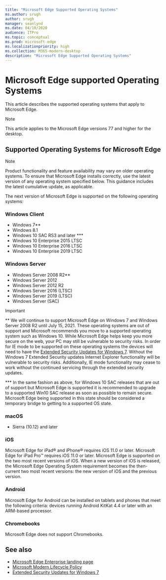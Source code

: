 ```yaml
---
title: "Microsoft Edge Supported Operating Systems"
ms.author: srugh
author: srugh
manager: seanlynd
ms.date: 04/10/2020
audience: ITPro
ms.topic: conceptual
ms.prod: microsoft-edge
ms.localizationpriority: high
ms.collection: M365-modern-desktop
description: "Microsoft Edge Supported Operating Systems"
---
```


# Microsoft Edge supported Operating Systems

This article describes the supported operating systems that apply to Microsoft Edge.

> [!NOTE]
> This article applies to the Microsoft Edge versions 77 and higher for the desktop.

## Supported Operating Systems for Microsoft Edge

> [!NOTE]
> Product functionality and feature availability may vary on older operating systems. To ensure that Microsoft Edge installs correctly, use the latest version of any operating system specified below. This guidance includes the latest cumulative update, as applicable.

The next version of Microsoft Edge is supported on the following operating systems:

### Windows Client

- Windows 7**
- Windows 8.1
- Windows 10 SAC RS3 and later ***
- Windows 10 Enterprise 2015 LTSC
- Windows 10 Enterprise 2016 LTSC
- Windows 10 Enterprise 2019 LTSC

### Windows Server

- Windows Server 2008 R2**
- Windows Server 2012
- Windows Server 2012 R2
- Windows Server 2016 (LTSC)
- Windows Server 2019 (LTSC)
- Windows Server (SAC)

> [!IMPORTANT]
> ** We will continue to support Microsoft Edge on Windows 7 and Windows Server 2008 R2 until July 15, 2021. These operating systems are out of support and Microsoft recommends you move to a supported operating system such as Windows 10. While Microsoft Edge helps keep you more secure on the web, your PC may still be vulnerable to security risks. In order for IE mode to be supported on these operating systems the devices will need to have the [Extended Security Updates for Windows 7](https://support.microsoft.com/help/4527878/faq-about-extended-security-updates-for-windows-7). Without the Windows 7 Extended Security updates Internet Explorer functionality will be vulnerable to security risks. Additionally, IE mode functionality may cease to work without the continued servicing through the extended security updates.  
>
> *** In the same fashion as above, for Windows 10 SAC releases that are out of support but Microsoft Edge is supported it is recommended to upgrade to a supported Win10 SAC release as soon as possible to remain secure. Microsoft Edge being supported in this state should be considered a temporary bridge to getting to a supported OS state.

### macOS

- Sierra (10.12) and later

### iOS

Microsoft Edge for iPad&reg; and iPhone&reg; requires iOS 11.0 or later. Microsoft Edge for iPad Pro&trade; requires iOS 11.0 or later. Microsoft Edge is supported on the two most recent versions of iOS. When a new version of iOS is released, the Microsoft Edge Operating System requirement becomes the then-current two most recent versions: the new version of iOS and the previous version.

### Android

Microsoft Edge for Android can be installed on tablets and phones that meet the following criteria: devices running Android KitKat 4.4 or later with an ARM-based processor.

### Chromebooks

Microsoft Edge does not support Chromebooks.

## See also

- [Microsoft Edge Enterprise landing page](https://aka.ms/EdgeEnterprise)
- [Microsoft Modern Lifecycle Policy](https://support.microsoft.com/help/30881/modern-lifecycle-policy)
- [Extended Security Updates for Windows 7](https://support.microsoft.com/help/4527878/faq-about-extended-security-updates-for-windows-7)

